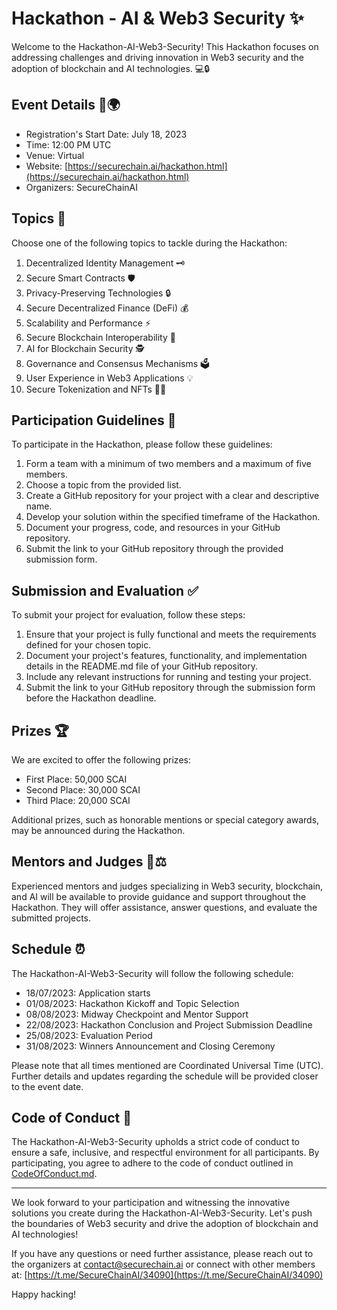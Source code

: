 # Hackathon - AI & Web3 Security ✨

Welcome to the Hackathon-AI-Web3-Security! This Hackathon focuses on addressing challenges and driving innovation in Web3 security and the adoption of blockchain and AI technologies. 💻🔒

## Event Details 📅🌍

- Registration's Start Date: July 18, 2023
- Time: 12:00 PM UTC
- Venue: Virtual
- Website: [https://securechain.ai/hackathon.html](https://securechain.ai/hackathon.html)
- Organizers: SecureChainAI

## Topics 🚀

Choose one of the following topics to tackle during the Hackathon:

1. Decentralized Identity Management 🗝️
2. Secure Smart Contracts 🛡️
3. Privacy-Preserving Technologies 🔒
4. Secure Decentralized Finance (DeFi) 💰
5. Scalability and Performance ⚡
6. Secure Blockchain Interoperability 🔗
7. AI for Blockchain Security 🕵️
8. Governance and Consensus Mechanisms 🗳️
9. User Experience in Web3 Applications 💡
10. Secure Tokenization and NFTs 🚫🧩

## Participation Guidelines 📝

To participate in the Hackathon, please follow these guidelines:

1. Form a team with a minimum of two members and a maximum of five members.
2. Choose a topic from the provided list.
3. Create a GitHub repository for your project with a clear and descriptive name.
4. Develop your solution within the specified timeframe of the Hackathon.
5. Document your progress, code, and resources in your GitHub repository.
6. Submit the link to your GitHub repository through the provided submission form.

## Submission and Evaluation ✅

To submit your project for evaluation, follow these steps:

1. Ensure that your project is fully functional and meets the requirements defined for your chosen topic.
2. Document your project's features, functionality, and implementation details in the README.md file of your GitHub repository.
3. Include any relevant instructions for running and testing your project.
4. Submit the link to your GitHub repository through the submission form before the Hackathon deadline.

## Prizes 🏆

We are excited to offer the following prizes:

- First Place: 50,000 SCAI
- Second Place: 30,000 SCAI
- Third Place: 20,000 SCAI

Additional prizes, such as honorable mentions or special category awards, may be announced during the Hackathon.

## Mentors and Judges 👥⚖️

Experienced mentors and judges specializing in Web3 security, blockchain, and AI will be available to provide guidance and support throughout the Hackathon. They will offer assistance, answer questions, and evaluate the submitted projects.

## Schedule ⏰

The Hackathon-AI-Web3-Security will follow the following schedule:

- 18/07/2023: Application starts
- 01/08/2023: Hackathon Kickoff and Topic Selection
- 08/08/2023: Midway Checkpoint and Mentor Support
- 22/08/2023: Hackathon Conclusion and Project Submission Deadline
- 25/08/2023: Evaluation Period
- 31/08/2023: Winners Announcement and Closing Ceremony

Please note that all times mentioned are Coordinated Universal Time (UTC). Further details and updates regarding the schedule will be provided closer to the event date.

## Code of Conduct 🤝

The Hackathon-AI-Web3-Security upholds a strict code of conduct to ensure a safe, inclusive, and respectful environment for all participants. By participating, you agree to adhere to the code of conduct outlined in [CodeOfConduct.md](CodeOfConduct.md).

---

We look forward to your participation and witnessing the innovative solutions you create during the Hackathon-AI-Web3-Security. Let's push the boundaries of Web3 security and drive the adoption of blockchain and AI technologies!

If you have any questions or need further assistance, please reach out to the organizers at contact@securechain.ai or connect with other members at: [https://t.me/SecureChainAI/34090](https://t.me/SecureChainAI/34090)

Happy hacking! 
